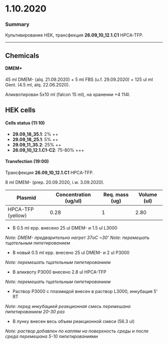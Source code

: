 1.10.2020
=========

### Summary
Культивирование HEK, трансфекция **26.09_10_12.1.C1** HPCA-TFP.

---

## Chemicals
#### DMEM+
45 ml DMEM- (alq. 21.09.2020) + 5 ml FBS (u.f. 29.09.2020) + 125 ul ml Gent. (4.5 ml, alq. 22.06.2020).

Аликвотирован 5x10 ml (falcon 15 ml), на хранении +4 114l.


## HEK cells
#### Cells status (11:10)
- **29.09_18_35.1**: 2% ++
- **29.09_18_25.1**: 5% ++
- **29.09_11_35.2**: 25% ++
- **26.09_10_12.1.C1-C2**: 75-80% +++

#### Transfection (19:00)
Трансфекция **26.09_10_12.1.C1** HPCA-TFP.

8 ml DMEM- (prep. 20.09.2020, i.w. 3.09.2020).

|Plasmid|Concentration (ug/ul)|Req. mass (ug)|Volume (ul)|
|-|-|-|-|
|HPCA-TFP (yellow)|0.28|1|2.80|

- В 0.5 ml epp. внесено 25 ul DMEM- и 1.5 ul L3000

*Note: DMEM- предварительно нагрет 37oC \~30'*
*Note: перемешать тщательным пипетированием*

- В новый 0.5 ml epp. внесено 25 ul DMEM- и 2 ul P3000

*Note: перемешать тщательным пипетированием*

- В аликвоту P3000 внесенo 2.8 ul HPCA-TFP

*Note: перемешать тщательным пипетированием*

- Раствор P3000 c плазмидой внесен в раствор L3000, инкубация 5' RT

*Note: перед инкубацией реакционная смесь перемешана пипетированием 20-30 раз*

- В лунку внесен весь объем реакционной смеси (56.3 ul)

*Note: раствор добавлен по каплям на поверхность среды и после среда перемешана 5-10 пипетированиями*